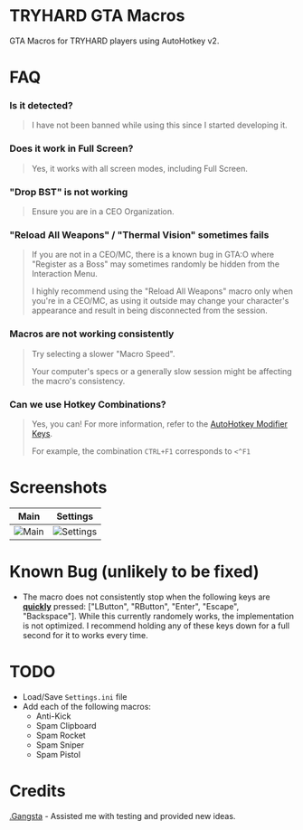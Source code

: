 # TRYHARD GTA Macros

GTA Macros for TRYHARD players using AutoHotkey v2.

# FAQ

### Is it detected?

> I have not been banned while using this since I started developing it.

### Does it work in Full Screen?

> Yes, it works with all screen modes, including Full Screen.

### "Drop BST" is not working

> Ensure you are in a CEO Organization.

### "Reload All Weapons" / "Thermal Vision" sometimes fails

> If you are not in a CEO/MC, there is a known bug in GTA:O where "Register as a Boss" may sometimes randomly be hidden from the Interaction Menu.
>
> I highly recommend using the "Reload All Weapons" macro only when you're in a CEO/MC, as using it outside may change your character's appearance and result in being disconnected from the session.

### Macros are not working consistently

> Try selecting a slower "Macro Speed".
>
> Your computer's specs or a generally slow session might be affecting the macro's consistency.

### Can we use Hotkey Combinations?

> Yes, you can! For more information, refer to the [AutoHotkey Modifier Keys](https://www.autohotkey.com/docs/v2/KeyList.htm#modifier).
>
> For example, the combination `CTRL+F1` corresponds to `<^F1`

# Screenshots

| Main | Settings |
| --------- | ---------- |
| ![Main](https://github.com/user-attachments/assets/5922e71c-1ed7-4c45-8b9b-b22eb2264cb5) | ![Settings](https://github.com/user-attachments/assets/dcd5b382-726b-4d21-9b0d-9a8cddce3f5c) |

# Known Bug (unlikely to be fixed)

- The macro does not consistently stop when the following keys are <ins>**quickly**</ins> pressed: \["LButton", "RButton", "Enter", "Escape", "Backspace"\]. While this currently randomely works, the implementation is not optimized. I recommend holding any of these keys down for a full second for it to works every time.

# TODO

- Load/Save `Settings.ini` file
- Add each of the following macros:
  - Anti-Kick
  - Spam Clipboard
  - Spam Rocket
  - Spam Sniper
  - Spam Pistol

# Credits
[.Gangsta](https://socialclub.rockstargames.com/member/.Gangsta/) - Assisted me with testing and provided new ideas.
